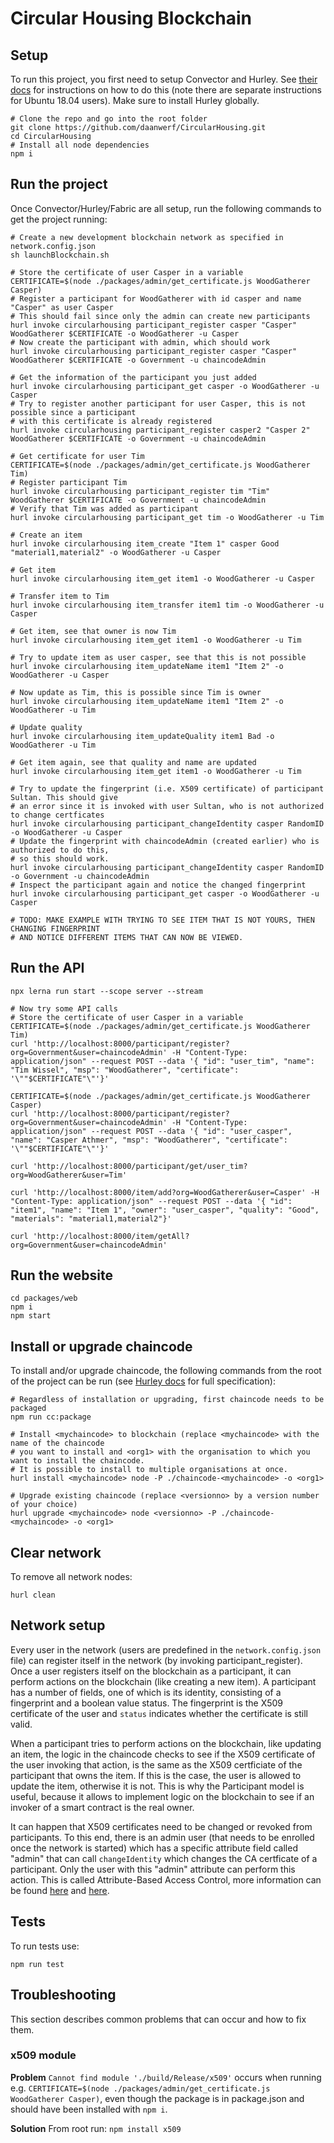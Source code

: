 # Circular Housing Blockchain

## Setup
To run this project, you first need to setup Convector and Hurley. See <a href="https://docs.covalentx.com/article/71-getting-started" target="_blank">their docs</a> for instructions on how to do this (note there are separate instructions for Ubuntu 18.04 users). Make sure to install Hurley globally. 

```
# Clone the repo and go into the root folder
git clone https://github.com/daanwerf/CircularHousing.git
cd CircularHousing
# Install all node dependencies
npm i
```

## Run the project
Once Convector/Hurley/Fabric are all setup, run the following commands to get the project running:
```
# Create a new development blockchain network as specified in network.config.json
sh launchBlockchain.sh

# Store the certificate of user Casper in a variable
CERTIFICATE=$(node ./packages/admin/get_certificate.js WoodGatherer Casper)
# Register a participant for WoodGatherer with id casper and name "Casper" as user Casper 
# This should fail since only the admin can create new participants
hurl invoke circularhousing participant_register casper "Casper" WoodGatherer $CERTIFICATE -o WoodGatherer -u Casper
# Now create the participant with admin, which should work
hurl invoke circularhousing participant_register casper "Casper" WoodGatherer $CERTIFICATE -o Government -u chaincodeAdmin

# Get the information of the participant you just added
hurl invoke circularhousing participant_get casper -o WoodGatherer -u Casper
# Try to register another participant for user Casper, this is not possible since a participant 
# with this certificate is already registered
hurl invoke circularhousing participant_register casper2 "Casper 2" WoodGatherer $CERTIFICATE -o Government -u chaincodeAdmin

# Get certificate for user Tim
CERTIFICATE=$(node ./packages/admin/get_certificate.js WoodGatherer Tim)
# Register participant Tim
hurl invoke circularhousing participant_register tim "Tim" WoodGatherer $CERTIFICATE -o Government -u chaincodeAdmin
# Verify that Tim was added as participant
hurl invoke circularhousing participant_get tim -o WoodGatherer -u Tim

# Create an item
hurl invoke circularhousing item_create "Item 1" casper Good "material1,material2" -o WoodGatherer -u Casper

# Get item
hurl invoke circularhousing item_get item1 -o WoodGatherer -u Casper

# Transfer item to Tim
hurl invoke circularhousing item_transfer item1 tim -o WoodGatherer -u Casper

# Get item, see that owner is now Tim
hurl invoke circularhousing item_get item1 -o WoodGatherer -u Tim

# Try to update item as user casper, see that this is not possible
hurl invoke circularhousing item_updateName item1 "Item 2" -o WoodGatherer -u Casper

# Now update as Tim, this is possible since Tim is owner
hurl invoke circularhousing item_updateName item1 "Item 2" -o WoodGatherer -u Tim

# Update quality
hurl invoke circularhousing item_updateQuality item1 Bad -o WoodGatherer -u Tim

# Get item again, see that quality and name are updated
hurl invoke circularhousing item_get item1 -o WoodGatherer -u Tim

# Try to update the fingerprint (i.e. X509 certificate) of participant Sultan. This should give 
# an error since it is invoked with user Sultan, who is not authorized to change certficates
hurl invoke circularhousing participant_changeIdentity casper RandomID -o WoodGatherer -u Casper
# Update the fingerprint with chaincodeAdmin (created earlier) who is authorized to do this, 
# so this should work.
hurl invoke circularhousing participant_changeIdentity casper RandomID -o Government -u chaincodeAdmin
# Inspect the participant again and notice the changed fingerprint
hurl invoke circularhousing participant_get casper -o WoodGatherer -u Casper

# TODO: MAKE EXAMPLE WITH TRYING TO SEE ITEM THAT IS NOT YOURS, THEN CHANGING FINGERPRINT 
# AND NOTICE DIFFERENT ITEMS THAT CAN NOW BE VIEWED.
```

## Run the API
```
npx lerna run start --scope server --stream

# Now try some API calls
# Store the certificate of user Casper in a variable
CERTIFICATE=$(node ./packages/admin/get_certificate.js WoodGatherer Tim)
curl 'http://localhost:8000/participant/register?org=Government&user=chaincodeAdmin' -H "Content-Type: application/json" --request POST --data '{ "id": "user_tim", "name": "Tim Wissel", "msp": "WoodGatherer", "certificate": '\""$CERTIFICATE"\"'}'

CERTIFICATE=$(node ./packages/admin/get_certificate.js WoodGatherer Casper)
curl 'http://localhost:8000/participant/register?org=Government&user=chaincodeAdmin' -H "Content-Type: application/json" --request POST --data '{ "id": "user_casper", "name": "Casper Athmer", "msp": "WoodGatherer", "certificate": '\""$CERTIFICATE"\"'}'

curl 'http://localhost:8000/participant/get/user_tim?org=WoodGatherer&user=Tim'

curl 'http://localhost:8000/item/add?org=WoodGatherer&user=Casper' -H "Content-Type: application/json" --request POST --data '{ "id": "item1", "name": "Item 1", "owner": "user_casper", "quality": "Good", "materials": "material1,material2"}'

curl 'http://localhost:8000/item/getAll?org=Government&user=chaincodeAdmin'
```

## Run the website
```
cd packages/web
npm i
npm start
```

## Install or upgrade chaincode
To install and/or upgrade chaincode, the following commands from the root of the project can be run (see <a href="https://www.npmjs.com/package/@worldsibu/hurley" target="_blank">Hurley docs</a> for full specification):
```
# Regardless of installation or upgrading, first chaincode needs to be packaged
npm run cc:package

# Install <mychaincode> to blockchain (replace <mychaincode> with the name of the chaincode 
# you want to install and <org1> with the organisation to which you want to install the chaincode. 
# It is possible to install to multiple organisations at once.
hurl install <mychaincode> node -P ./chaincode-<mychaincode> -o <org1>

# Upgrade existing chaincode (replace <versionno> by a version number of your choice)
hurl upgrade <mychaincode> node <versionno> -P ./chaincode-<mychaincode> -o <org1>
```

## Clear network
To remove all network nodes:
```
hurl clean
```

## Network setup
Every user in the network (users are predefined in the `network.config.json` file) can register itself in the network (by invoking participant_register). Once a user registers itself on the blockchain as a participant, it can perform actions on the blockchain (like creating a new item). A participant has a number of fields, one of which is its identity, consisting of a fingerprint and a boolean value status. The fingerprint is the X509 certificate of the user and `status` indicates whether the certificate is still valid. 

When a participant tries to perform actions on the blockchain, like updating an item, the logic in the chaincode checks to see if the X509 certificate of the user invoking that action, is the same as the X509 certficiate of the participant that owns the item. If this is the case, the user is allowed to update the item, otherwise it is not. This is why the Participant model is useful, because it allows to implement logic on the blockchain to see if an invoker of a smart contract is the real owner. 

It can happen that X509 certificates need to be changed or revoked from participants. To this end, there is an admin user (that needs to be enrolled once the network is started) which has a specific attribute field called "admin" that can call `changeIdentity` which changes the CA certficate of a participant. Only the user with this "admin" attribute can perform this action. This is called Attribute-Based Access Control, more information can be found <a href="https://hyperledger-fabric-ca.readthedocs.io/en/release-1.4/users-guide.html#attribute-based-access-control" target="_blank">here</a> and <a href="https://github.com/worldsibu/convector-identity-patterns" target="_blank">here</a>.

## Tests
To run tests use:
```
npm run test
```

## Troubleshooting
This section describes common problems that can occur and how to fix them.


### x509 module
**Problem**
`Cannot find module './build/Release/x509'` occurs when running e.g. `CERTIFICATE=$(node ./packages/admin/get_certificate.js WoodGatherer Casper)`, even though the package is in package.json and should have been installed with `npm i`. 

**Solution**
From root run:
`npm install x509`

